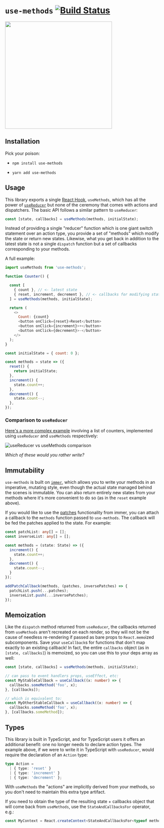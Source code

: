 # `use-methods` [![Build Status](https://travis-ci.com/pelotom/use-methods.svg?branch=master)](https://travis-ci.com/pelotom/use-methods)

<img src="https://i.imgur.com/2GzRGBU.png" width="350">

## Installation

Pick your poison:
- ```
  npm install use-methods
  ```
- ```
  yarn add use-methods
  ```

## Usage

This library exports a single [React Hook](https://reactjs.org/docs/hooks-intro.html), `useMethods`, which has all the power of [`useReducer`](https://reactjs.org/docs/hooks-reference.html#usereducer) but none of the ceremony that comes with actions and dispatchers. The basic API follows a similar pattern to `useReducer`:

```js
const [state, callbacks] = useMethods(methods, initialState);
```

Instead of providing a single "reducer" function which is one giant switch statement over an action type, you provide a set of "methods" which modify the state or return new states. Likewise, what you get back in addition to the latest state is not a single `dispatch` function but a set of callbacks corresponding to your methods.

A full example:

```js
import useMethods from 'use-methods';

function Counter() {

  const [
    { count }, // <- latest state
    { reset, increment, decrement }, // <- callbacks for modifying state
  ] = useMethods(methods, initialState);

  return (
    <>
      Count: {count}
      <button onClick={reset}>Reset</button>
      <button onClick={increment}>+</button>
      <button onClick={decrement}>-</button>
    </>
  );
}

const initialState = { count: 0 };

const methods = state => ({
  reset() {
    return initialState;
  },
  increment() {
    state.count++;
  },
  decrement() {
    state.count--;
  },
});
```

### Comparison to `useReducer`

[Here's a more complex example](https://codesandbox.io/s/2109324q3r) involving a list of counters, implemented using `useReducer` and `useMethods` respectively:

![useReducer vs useMethods comparison](https://i.imgur.com/CayVD72.png)

_Which of these would you rather write?_

## Immutability

`use-methods` is built on [`immer`](https://github.com/mweststrate/immer), which allows you to write your methods in an imperative, mutating style, even though the actual state managed behind the scenes is immutable. You can also return entirely new states from your methods where it's more convenient to do so (as in the `reset` example above).

If you would like to use the [patches](https://github.com/immerjs/immer#patches) functionality from immer,
you can attach a callback to the `methods` function passed to `use-methods`. The callback will be fed the
patches applied to the state. For example: 

```ts
const patchList: any[] = [];
const inverseList: any[] = [];

const methods = (state: State) => ({
  increment() {
    state.count++;
  },
  decrement() {
    state.count--;
  }
});

addPatchCallback(methods, (patches, inversePatches) => {
  patchList.push(...patches);
  inverseList.push(...inversePatches);
});
```

## Memoization

Like the `dispatch` method returned from `useReducer`, the callbacks returned from `useMethods` aren't recreated on each render, so they will not be the cause of needless re-rendering if passed as bare props to `React.memo`ized subcomponents. Save your `useCallback`s for functions that don't map exactly to an existing callback! In fact, the entire `callbacks` object (as in `[state, callbacks]`) is memoized, so you can use this to your deps array as well:

```ts
const [state, callbacks] = useMethods(methods, initialState);

// can pass to event handlers props, useEffect, etc:
const MyStableCallback = useCallback((x: number) => {  
  callbacks.someMethod('foo', x);
}, [callbacks]);

// which is equivalent to:
const MyOtherStableCallback = useCallback((x: number) => {
  callbacks.someMethod('foo', x);
}, [callbacks.someMethod]);
```

## Types

This library is built in TypeScript, and for TypeScript users it offers an additional benefit: one no longer needs to declare action types. The example above, if we were to write it in TypeScript with `useReducer`, would require the declaration of an `Action` type:

```ts
type Action =
  | { type: 'reset' }
  | { type: 'increment' }
  | { type: 'decrement' };
```

With `useMethods` the "actions" are implicitly derived from your methods, so you don't need to maintain this extra type artifact.

If you need to obtain the type of the resulting state + callbacks object that will come back from `useMethods`, use the `StateAndCallbacksFor` operator, e.g.:

```ts
const MyContext = React.createContext<StateAndCallbacksFor<typeof methods> | null>(null);
```
